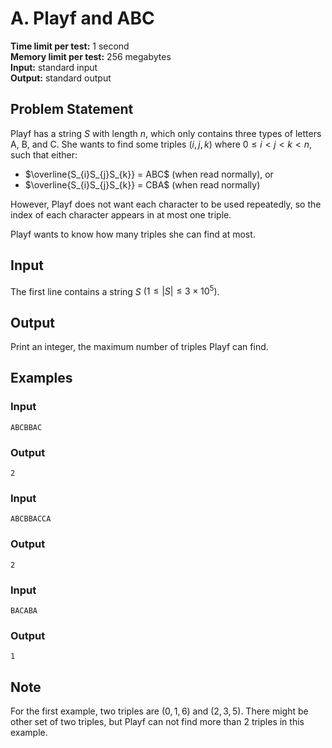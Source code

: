 # A. Playf and ABC

**Time limit per test:** 1 second  
**Memory limit per test:** 256 megabytes  
**Input:** standard input  
**Output:** standard output  

## Problem Statement

Playf has a string $S$ with length $n$, which only contains three types of letters A, B, and C. She wants to find some triples $(i, j, k)$ where $0 \leq i < j < k < n$, such that either:

- $\overline{S_{i}S_{j}S_{k}} = ABC$ (when read normally), or 
- $\overline{S_{i}S_{j}S_{k}} = CBA$ (when read normally)

However, Playf does not want each character to be used repeatedly, so the index of each character appears in at most one triple.

Playf wants to know how many triples she can find at most.

## Input

The first line contains a string $S$ $(1 \leq |S| \leq 3\times10^5)$.

## Output

Print an integer, the maximum number of triples Playf can find.

## Examples

### Input
```
ABCBBAC
```
### Output
```
2
```

### Input
```
ABCBBACCA
```
### Output
```
2
```

### Input
```
BACABA
```
### Output
```
1
```

## Note

For the first example, two triples are $(0,1,6)$ and $(2,3,5)$. There might be other set of two triples, but Playf can not find more than 2 triples in this example.
